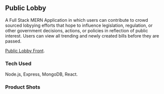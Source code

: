 
## Public Lobby

A Full Stack MERN Application in which users can contribute to crowd sourced lobyying efforts that hope to influence legislation, regulation, or other government decisions, actions, or policies in reflection of public interest. Users can view all trending and newly created bills before they are passed. 

[Public Lobby Front](https://github.com/Bridgta/public-lobby-react).

### Tech Used

Node.js, Express, MongoDB, React. 

### Product Shots 

